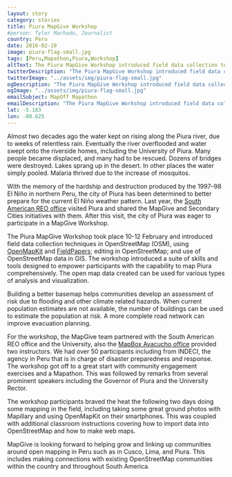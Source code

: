 ```yaml
---
layout: story
category: stories
title: Piura MapGive Workshop
#person: Tyler Machado, Journalist 
country: Peru
date: 2016-02-10
image: piura-flag-small.jpg
tags: [Peru,Mapathon,Piura,Workshop]
altText: The Piura MapGive Workshop introduced field data collection techniques in OpenStreetMap (OSM), using OpenMapKit and FieldPapers
twitterDescription: "The Piura MapGive Workshop introduced field data collection techniques in OpenStreetMap (OSM), using OpenMapKit and FieldPapers"
twitterImage: "../assets/img/piura-flag-small.jpg"
ogDescription: "The Piura MapGive Workshop introduced field data collection techniques in OpenStreetMap (OSM), using OpenMapKit and FieldPapers"
ogImage: "../assets/img/piura-flag-small.jpg"
emailSubject: MapOff Mapathon
emailDescription: "The Piura MapGive Workshop introduced field data collection techniques in OpenStreetMap (OSM), using OpenMapKit and FieldPapers"
lat: -5.183
lon: -80.625
---
```


<style type="text/css">
#table_title {
	margin-top:0px;
}
</style>
<!-- http://christianspecht.de/2014/03/08/generating-an-image-gallery-with-jekyll-and-lightbox2/ -->
<script src="{{site.baseurl}}/assets/js/lightbox.min.js"></script>
<link href="{{site.baseurl}}/assets/css/lightbox.css" rel="stylesheet" />

Almost two decades ago the water kept on rising along the Piura river, due to weeks of relentless rain. Eventually the river overflooded and water swept onto the riverside homes, including the University of Piura. Many people became displaced, and many had to be rescued. Dozens of bridges were destroyed. Lakes sprang up in the desert. In other places the water simply pooled. Malaria thrived due to the increase of mosquitos. 
<p>
With the memory of the hardship and destruction produced by the 1997–98 El Niño in northern Peru, the city of Piura has been determined to better prepare for the current El Niño weather pattern. Last year, the <a href='https://twitter.com/reosouthamerica' target='_blank'>South American REO office</a> visited Piura and shared the MapGive and Secondary Cities initiatives with them. After this visit, the city of Piura was eager to participate in a MapGive Workshop.
<p>
The Piura MapGive Workshop took place 10-12 February and introduced field data collection techniques in OpenStreetMap (OSM), using <a href='http://openmapkit.org/' target='_blank'>OpenMapKit</a> and <a href='http://fieldpapers.org/' target='_blank'>FieldPapers</a>; editing in OpenStreetMap; and use of OpenStreetMap data in GIS. The workshop introduced a suite of skills and tools designed to empower participants with the capability to map Piura comprehensively. The open map data created can be used for various types of analysis and visualization.
<p> 
Building a better basemap helps communities develop an assessment of risk due to flooding and other climate related hazards. When current population estimates are not available, the number of buildings can be used to estimate the population at risk. A more complete road network can improve evacuation planning. 
<p>
For the workshop, the MapGive team partnered with the South American REO office and the University, also the <a href='https://www.mapbox.com/blog/tags/ayacucho/' target='_blank'>MapBox Ayacucho office</a> provided two instructors. We had over 50 participants including from INDECI, the agency in Peru that is in charge of disaster preparedness and response. The workshop got off to a great start with community engagement exercises and a Mapathon. This was followed by remarks from several prominent speakers including the Governor of Piura and the University Rector.
<p>
The workshop participants braved the heat the following two days doing some mapping in the field, including taking some great ground photos with Mapillary and using OpenMapKit on their smartphones. This was coupled with additional classroom instructions covering how to import data into OpenStreetMap and how to make web maps.
<p>
MapGive is looking forward to helping grow and linking up communities around open mapping in Peru such as in Cusco, Lima, and Piura. This includes making connections with existing OpenStreetMap communities within the country and throughout South America.
<p>

